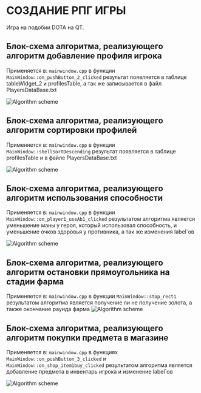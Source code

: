 # СОЗДАНИЕ РПГ ИГРЫ

Игра на подобии DOTA на QT. 

## Блок-схема алгоритма, реализующего алгоритм добавление профиля игрока

Применяется в: `mainwindow.cpp` в функции `MainWindow::on_pushButton_2_clicked` результат появляется в таблице tableWidget_2 и profilesTable, а так же записывается в файл PlayersDataBase.txt

![Algorithm scheme](schemes/1.png)

## Блок-схема алгоритма, реализующего алгоритм сортировки профилей

Применяется в: `mainwindow.cpp` в функции `MainWindow::shellSortDescending` результат появляется в таблице profilesTable и в файле PlayersDataBase.txt

![Algorithm scheme](schemes/2.png)

## Блок-схема алгоритма, реализующего алгоритм использования способности

Применяется в: `mainwindow.cpp` в функции `MainWindow::on_player1_useAb1_clicked` результатом алгоритма является уменьшение маны у героя, который использовал способность, и уменьшение очков здоровья у противника, а так же изменения label`ов 

![Algorithm scheme](schemes/3.png)

## Блок-схема алгоритма, реализующего алгоритм остановки прямоугольника на стадии фарма

Применяется в: `mainwindow.cpp` в функции `MainWindow::stop_rect1` результатом алгоритма является получение ли не получение золота, а также окончание раунда фарма
![Algorithm scheme](schemes/4.png)

## Блок-схема алгоритма, реализующего алгоритм покупки предмета в магазине

Применяется в: `mainwindow.cpp` в функциях `MainWindow::on_pushButton_3_clicked` и `MainWindow::on_shop_item1buy_clicked` результатом алгоритма является добавление предмета в инвентарь игрока и изменение label`ов

![Algorithm scheme](schemes/5.png)
